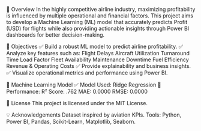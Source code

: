 📌 Overview
In the highly competitive airline industry, maximizing profitability is influenced by multiple operational and financial factors.
This project aims to develop a Machine Learning (ML) model that accurately predicts Profit (USD) for flights while also providing actionable insights through Power BI dashboards for better decision-making.

🚀 Objectives
✅ Build a robust ML model to predict airline profitability.
✅ Analyze key features such as:
Flight Delays
Aircraft Utilization
Turnaround Time
Load Factor
Fleet Availability
Maintenance Downtime
Fuel Efficiency
Revenue & Operating Costs
✅ Provide explainability and business insights.
✅ Visualize operational metrics and performance using Power BI.

🧠 Machine Learning Model
✅ Model Used: Ridge Regression
🎯 Performance:
R² Score: .762
MAE: 0.0000
RMSE: 0.0000

📜 License
This project is licensed under the MIT License.

💡 Acknowledgements
Dataset inspired by aviation KPIs.
Tools: Python, Power BI, Pandas, Scikit-Learn, Matplotlib, Seaborn.


